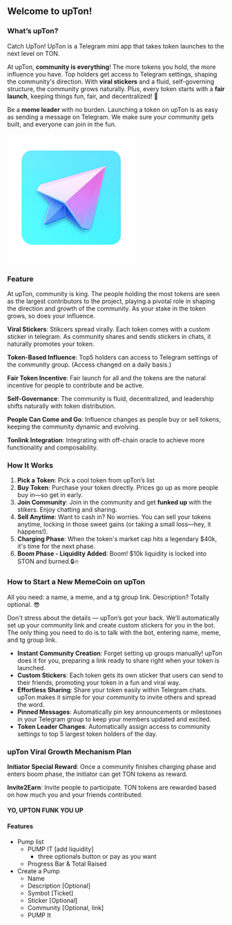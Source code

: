 ## Welcome to upTon! 

### What’s upTon?

Catch UpTon! UpTon is a Telegram mini app that takes token launches to the next level on TON. 

At upTon, **community is everything**! The more tokens you hold, the more influence you have. Top holders get access to Telegram settings, shaping the community's direction. With **viral stickers** and a fluid, self-governing structure, the community grows naturally. Plus, every token starts with a **fair launch**, keeping things fun, fair, and decentralized! 🎉

Be a **meme leader** with no burden. Launching a token on upTon is as easy as sending a message on Telegram. We make sure your community gets built, and everyone can join in the fun.


<img src="./images/logo.png" alt="upTon Logo" width="300"/>

### Feature

At upTon, community is king. The people holding the most tokens are seen as the largest contributors to the project, playing a pivotal role in shaping the direction and growth of the community. As your stake in the token grows, so does your influence.

**Viral Stickers**: Stikcers spread virally. Each token comes with a custom sticker in telegram. As community shares and sends stickers in chats, it naturally promotes your token.

**Token-Based Influence**: Top5 holders can access to Telegram settings of the community group. (Access changed on a daily basis.)

**Fair Token Incentive**: Fair launch for all and the tokens are the natural incentive for people to contribute and be active.

**Self-Governance**: The community is fluid, decentralized, and leadership shifts naturally with token distribution.

**People Can Come and Go**: Influence changes as people buy or sell tokens, keeping the community dynamic and evolving.

**Tonlink Integration**: Integrating with off-chain oracle to achieve more functionality and composability. 

   
### How It Works

1. **Pick a Token**: Pick a cool token from upTon’s list
2. **Buy Token**: Purchase your token directly. Prices go up as more people buy in—so get in early.
3. **Join Community**: Join in the community and get **funked up** with the stikers. Enjoy chatting and sharing.
4. **Sell Anytime**: Want to cash in? No worries. You can sell your tokens anytime, locking in those sweet gains (or taking a small loss—hey, it happens!).
5. **Charging Phase**: When the token's market cap hits a legendary $40k, it's time for the next phase.
6. **Boom Phase - Liquidity Added**: Boom! $10k liquidity is locked into STON and burned.🔒🔥


### How to Start a New MemeCoin on upTon

All you need: a name, a meme, and a tg group link. Description? Totally optional. 😎 

Don't stress about the details — upTon’s got your back. We’ll automatically set up your community link and create custom stickers for you in the bot. The only thing you need to do is to talk with the bot, entering name, meme, and tg group link. 

- **Instant Community Creation**: Forget setting up groups manually! upTon does it for you, preparing a link ready to share right when your token is launched.
- **Custom Stickers**: Each token gets its own sticker that users can send to their friends, promoting your token in a fun and viral way.
- **Effortless Sharing**: Share your token easily within Telegram chats. upTon makes it simple for your community to invite others and spread the word.
- **Pinned Messages**: Automatically pin key announcements or milestones in your Telegram group to keep your members updated and excited.
- **Token Leader Changes**: Automatically assign access to community settings to top 5 largest token holders of the day.

### upTon Viral Growth Mechanism Plan

**Initiator Special Reward**: Once a community finishes charging phase and enters boom phase, the initiator can get TON tokens as reward. 

**Invite2Earn**: Invite people to participate. TON tokens are rewarded based on how much you and your friends contributed. 


#### YO, UPTON FUNK YOU UP 


#### Features

* Pump list
   * PUMP IT [add liquidity] 
       * three optionals button or pay as you want
   * Progress Bar & Total Raised
* Create a Pump
   * Name 
   * Description [Optional]
   * Symbot [Ticket]
   * Sticker [Optional]
   * Community [Optional, link]
   * PUMP It



